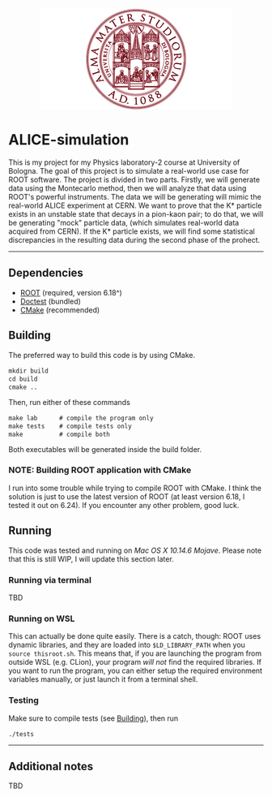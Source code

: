 <div align="center">
  <img alt="Alma Mater Studiorum Logo" src="assets/unibo-logo.png">
</div>

# ALICE-simulation
This is my project for my Physics laboratory-2 course at University of Bologna.
The goal of this project is to simulate a real-world use case for ROOT software.
The project is divided in two parts. Firstly, we will generate data using the
Montecarlo method, then we will analyze that data using ROOT's powerful
instruments. The data we will be generating will mimic the real-world ALICE
experiment at CERN. We want to prove that the K* particle exists in an unstable
state that decays in a pion-kaon pair; to do that, we will be generating "mock"
particle data, (which simulates real-world data acquired from CERN).
If the K* particle exists, we will find some statistical discrepancies in the
resulting data during the second phase of the prohect.

--------------------------------------------------------------------------------

## Dependencies
- [ROOT](https://root.cern/) (required, version 6.18^)
- [Doctest](https://github.com/onqtam/doctest) (bundled)
- [CMake](https://cmake.org/) (recommended)

## Building
The preferred way to build this code is by using CMake.
```shell
mkdir build
cd build
cmake ..
```
Then, run either of these commands
```shell
make lab      # compile the program only
make tests    # compile tests only
make          # compile both
```
Both executables will be generated inside the build folder.

### NOTE: Building ROOT application with CMake
I run into some trouble while trying to compile ROOT with CMake.
I think the solution is just to use the latest version of ROOT (at least
version 6.18, I tested it out on 6.24). If you encounter any other problem,
good luck.

## Running
This code was tested and running on _Mac OS X 10.14.6 Mojave_.
Please note that this is still WIP, I will update this section later.

### Running via terminal
TBD

### Running on WSL
This can actually be done quite easily. There is a catch, though: ROOT uses
dynamic libraries, and they are loaded into `$LD_LIBRARY_PATH` when you
`source thisroot.sh`. This means that, if you are launching the program from
outside WSL (e.g. CLion), your program _will not_ find the required libraries.
If you want to run the program, you can either setup the required environment
variables manually, or just launch it from a terminal shell.

### Testing
Make sure to compile tests (see [Building](#building)), then run
```shell
./tests
```

--------------------------------------------------------------------------------

## Additional notes
TBD
